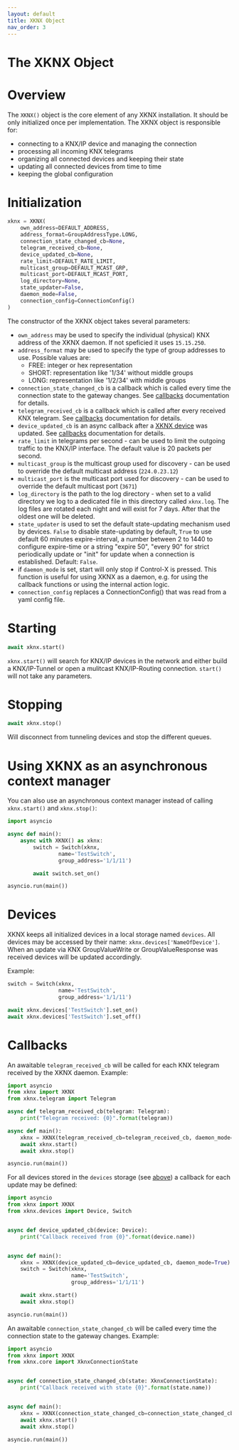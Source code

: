 ```yaml
---
layout: default
title: XKNX Object
nav_order: 3
---
```


# [](#header-1)The XKNX Object

# [](#header-2)Overview

The `XKNX()` object is the core element of any XKNX installation. It should be only initialized once per implementation. The XKNX object is responsible for:

- connecting to a KNX/IP device and managing the connection
- processing all incoming KNX telegrams
- organizing all connected devices and keeping their state
- updating all connected devices from time to time
- keeping the global configuration

# [](#header-2)Initialization

```python
xknx = XKNX(
    own_address=DEFAULT_ADDRESS,
    address_format=GroupAddressType.LONG,
    connection_state_changed_cb=None,
    telegram_received_cb=None,
    device_updated_cb=None,
    rate_limit=DEFAULT_RATE_LIMIT,
    multicast_group=DEFAULT_MCAST_GRP,
    multicast_port=DEFAULT_MCAST_PORT,
    log_directory=None,
    state_updater=False,
    daemon_mode=False,
    connection_config=ConnectionConfig()
)
```

The constructor of the XKNX object takes several parameters:

- `own_address` may be used to specify the individual (physical) KNX address of the XKNX daemon. If not speficied it uses `15.15.250`.
- `address_format` may be used to specify the type of group addresses to use. Possible values are:
  - FREE: integer or hex representation
  - SHORT: representation like '1/34' without middle groups
  - LONG: representation like '1/2/34' with middle groups
- `connection_state_changed_cb` is a callback which is called every time the connection state to the gateway changes. See [callbacks](#callbacks) documentation for details.
- `telegram_received_cb` is a callback which is called after every received KNX telegram. See [callbacks](#callbacks) documentation for details.
- `device_updated_cb` is an async callback after a [XKNX device](#devices) was updated. See [callbacks](#callbacks) documentation for details.
- `rate_limit` in telegrams per second - can be used to limit the outgoing traffic to the KNX/IP interface. The default value is 20 packets per second.
- `multicast_group` is the multicast group used for discovery - can be used to override the default multicast address (`224.0.23.12`)
- `multicast_port` is the multicast port used for discovery - can be used to override the default multicast port (`3671`)
- `log_directory` is the path to the log directory - when set to a valid directory we log to a dedicated file in this directory called `xknx.log`. The log files are rotated each night and will exist for 7 days. After that the oldest one will be deleted.
- `state_updater` is used to set the default state-updating mechanism used by devices. `False` to  disable state-updating by default, `True` to use default 60 minutes expire-interval, a number between 2 to 1440 to configure expire-time or a string "expire 50", "every 90" for strict periodically update or "init" for update when a connection is established. Default: `False`.
- if `daemon_mode` is set, start will only stop if Control-X is pressed. This function is useful for using XKNX as a daemon, e.g. for using the callback functions or using the internal action logic.
- `connection_config` replaces a ConnectionConfig() that was read from a yaml config file.

# [](#header-2)Starting

```python
await xknx.start()
```

`xknx.start()` will search for KNX/IP devices in the network and either build a KNX/IP-Tunnel or open a mulitcast KNX/IP-Routing connection. `start()` will not take any parameters.

# [](#header-2)Stopping

```python
await xknx.stop()
```

Will disconnect from tunneling devices and stop the different queues.

# [](#header-2)Using XKNX as an asynchronous context manager

You can also use an asynchronous context manager instead of calling `xknx.start()` and `xknx.stop()`:

```python
import asyncio

async def main():
    async with XKNX() as xknx:
        switch = Switch(xknx,
                name='TestSwitch',
                group_address='1/1/11')

        await switch.set_on()

asyncio.run(main())
```

# [](#header-2)Devices

XKNX keeps all initialized devices in a local storage named `devices`. All devices may be accessed by their name: `xknx.devices['NameOfDevice']`. When an update via KNX GroupValueWrite or GroupValueResponse was received devices will be updated accordingly.

Example:

```python
switch = Switch(xknx,
                name='TestSwitch',
                group_address='1/1/11')

await xknx.devices['TestSwitch'].set_on()
await xknx.devices['TestSwitch'].set_off()
```

# [](#header-2)Callbacks

An awaitable `telegram_received_cb` will be called for each KNX telegram received by the XKNX daemon. Example:

```python
import asyncio
from xknx import XKNX
from xknx.telegram import Telegram

async def telegram_received_cb(telegram: Telegram):
    print("Telegram received: {0}".format(telegram))

async def main():
    xknx = XKNX(telegram_received_cb=telegram_received_cb, daemon_mode=True)
    await xknx.start()
    await xknx.stop()

asyncio.run(main())
```

For all devices stored in the `devices` storage (see [above](#devices)) a callback for each update may be defined:

```python
import asyncio
from xknx import XKNX
from xknx.devices import Device, Switch


async def device_updated_cb(device: Device):
    print("Callback received from {0}".format(device.name))


async def main():
    xknx = XKNX(device_updated_cb=device_updated_cb, daemon_mode=True)
    switch = Switch(xknx,
                    name='TestSwitch',
                    group_address='1/1/11')

    await xknx.start()
    await xknx.stop()

asyncio.run(main())
```

An awaitable `connection_state_changed_cb` will be called every time the connection state to the gateway changes. Example:

```python
import asyncio
from xknx import XKNX
from xknx.core import XknxConnectionState


async def connection_state_changed_cb(state: XknxConnectionState):
    print("Callback received with state {0}".format(state.name))


async def main():
    xknx = XKNX(connection_state_changed_cb=connection_state_changed_cb, daemon_mode=True)
    await xknx.start()
    await xknx.stop()

asyncio.run(main())
```
